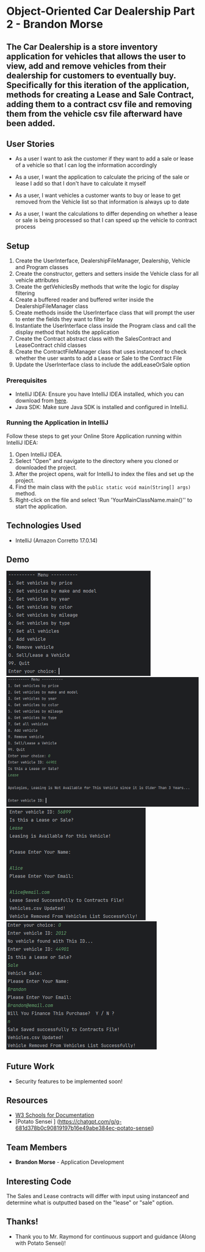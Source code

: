 # Object-Oriented Car Dealership Part 2 - Brandon Morse

## The Car Dealership is a store inventory application for vehicles that allows the user to view, add and remove vehicles from their dealership for customers to eventually buy. Specifically for this iteration of the application, methods for creating a Lease and Sale Contract, adding them to a contract csv file and removing them from the vehicle csv file afterward have been added.

## User Stories

- As a user I want to ask the customer if they want to add a sale or lease of a vehicle so that I can log the information accordingly

- As a user, I want the application to calculate the pricing of the sale or lease I add so that I don't have to calculate it myself

- As a user, I want vehicles a customer wants to buy or lease to get removed from the Vehicle list so that information is always up to date

- As a user, I want the calculations to differ depending on whether a lease or sale is being processed so that I can speed up the vehicle to contract process

## Setup

1. Create the UserInterface, DealershipFileManager, Dealership, Vehicle and Program classes
2. Create the constructor, getters and setters inside the Vehicle class for all vehicle attributes
3. Create the getVehiclesBy methods that write the logic for display filtering
4. Create a buffered reader and buffered writer inside the DealershipFileManager class
5. Create methods inside the UserInterface class that will prompt the user to enter the fields they want to filter by
6. Instantiate the UserInterface class inside the Program class and call the display method that holds the application
7. Create the Contract abstract class with the SalesContract and LeaseContract child classes
8. Create the ContractFileManager class that uses instanceof to check whether the user wants to add a Lease or Sale to the Contract File
9. Update the UserInterface class to include the addLeaseOrSale option

### Prerequisites

- IntelliJ IDEA: Ensure you have IntelliJ IDEA installed, which you can download from [here](https://www.jetbrains.com/idea/download/).
- Java SDK: Make sure Java SDK is installed and configured in IntelliJ.

### Running the Application in IntelliJ

Follow these steps to get your Online Store Application running within IntelliJ IDEA:

1. Open IntelliJ IDEA.
2. Select "Open" and navigate to the directory where you cloned or downloaded the project.
3. After the project opens, wait for IntelliJ to index the files and set up the project.
4. Find the main class with the `public static void main(String[] args)` method.
5. Right-click on the file and select 'Run 'YourMainClassName.main()'' to start the application.

## Technologies Used

- IntelliJ (Amazon Corretto 17.0.14)

## Demo

![Application Screenshot_A](CarDealershipAppScreenshot_Part2_A.png)
![Application Screenshot_B](CarDealershipAppScreenshot_Part2_B.png)
![Application Screenshot_C](CarDealershipAppScreenshot_Part2_C.png)
![Application Screenshot_D](CarDealershipAppScreenshot_Part2_D.png)


## Future Work

- Security features to be implemented soon!

## Resources

- [W3 Schools for Documentation ](https://www.w3schools.com/java/ref_string_format.asp)
- [Potato Sensei ] (https://chatgpt.com/g/g-681d378b0c90819197b16e49abe384ec-potato-sensei)

## Team Members

- **Brandon Morse** - Application Development

## Interesting Code

The Sales and Lease contracts will differ with input using instanceof and determine what is outputted based on the "lease" or "sale" option.

## Thanks!

- Thank you to Mr. Raymond for continuous support and guidance (Along with Potato Sensei)!
